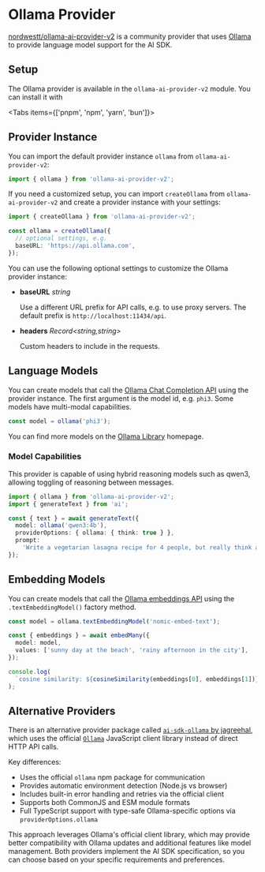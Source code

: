 
# Ollama Provider

[nordwestt/ollama-ai-provider-v2](https://github.com/nordwestt/ollama-ai-provider-v2) is a community provider that uses [Ollama](https://ollama.com/) to provide language model support for the AI SDK.

## Setup

The Ollama provider is available in the `ollama-ai-provider-v2` module. You can install it with

<Tabs items={['pnpm', 'npm', 'yarn', 'bun']}>
  <Tab>
    <Snippet text="pnpm add ollama-ai-provider-v2" dark />
  </Tab>
  <Tab>
    <Snippet text="npm install ollama-ai-provider-v2" dark />
  </Tab>
  <Tab>
    <Snippet text="yarn add ollama-ai-provider-v2" dark />
  </Tab>

  <Tab>
    <Snippet text="bun add ollama-ai-provider-v2" dark />
  </Tab>
</Tabs>

## Provider Instance

You can import the default provider instance `ollama` from `ollama-ai-provider-v2`:

```ts
import { ollama } from 'ollama-ai-provider-v2';
```

If you need a customized setup, you can import `createOllama` from `ollama-ai-provider-v2` and create a provider instance with your settings:

```ts
import { createOllama } from 'ollama-ai-provider-v2';

const ollama = createOllama({
  // optional settings, e.g.
  baseURL: 'https://api.ollama.com',
});
```

You can use the following optional settings to customize the Ollama provider instance:

- **baseURL** _string_

  Use a different URL prefix for API calls, e.g. to use proxy servers.
  The default prefix is `http://localhost:11434/api`.

- **headers** _Record&lt;string,string&gt;_

  Custom headers to include in the requests.

## Language Models

You can create models that call the [Ollama Chat Completion API](https://github.com/ollama/ollama/blob/main/docs/api.md#generate-a-chat-completion) using the provider instance.
The first argument is the model id, e.g. `phi3`. Some models have multi-modal capabilities.

```ts
const model = ollama('phi3');
```

You can find more models on the [Ollama Library](https://ollama.com/library) homepage.

### Model Capabilities

This provider is capable of using hybrid reasoning models such as qwen3, allowing toggling of reasoning between messages.

```ts
import { ollama } from 'ollama-ai-provider-v2';
import { generateText } from 'ai';

const { text } = await generateText({
  model: ollama('qwen3:4b'),
  providerOptions: { ollama: { think: true } },
  prompt:
    'Write a vegetarian lasagna recipe for 4 people, but really think about it',
});
```

## Embedding Models

You can create models that call the [Ollama embeddings API](https://github.com/ollama/ollama/blob/main/docs/api.md#generate-embeddings)
using the `.textEmbeddingModel()` factory method.

```ts
const model = ollama.textEmbeddingModel('nomic-embed-text');

const { embeddings } = await embedMany({
  model: model,
  values: ['sunny day at the beach', 'rainy afternoon in the city'],
});

console.log(
  `cosine similarity: ${cosineSimilarity(embeddings[0], embeddings[1])}`,
);
```

## Alternative Providers

There is an alternative provider package called [`ai-sdk-ollama` by jagreehal](https://github.com/jagreehal/ai-sdk-ollama), which uses the official
[`Ollama`](https://www.npmjs.com/package/ollama) JavaScript client library instead of direct HTTP API calls.

Key differences:

- Uses the official `ollama` npm package for communication
- Provides automatic environment detection (Node.js vs browser)
- Includes built-in error handling and retries via the official client
- Supports both CommonJS and ESM module formats
- Full TypeScript support with type-safe Ollama-specific options via `providerOptions.ollama`

This approach leverages Ollama's official client library, which may provide better compatibility with
Ollama updates and additional features like model management. Both providers implement the AI SDK
specification, so you can choose based on your specific requirements and preferences.
